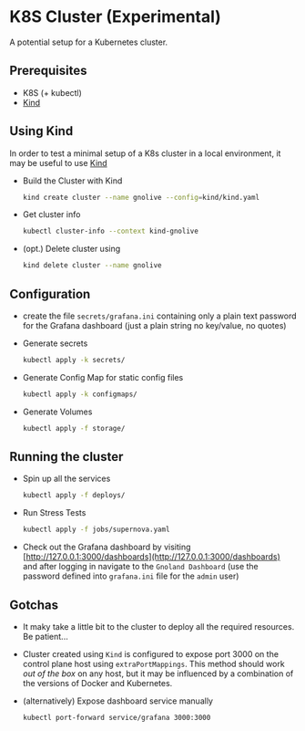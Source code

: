 # K8S Cluster (Experimental)

A potential setup for a Kubernetes cluster.

## Prerequisites

* K8S (+ kubectl)
* [Kind](https://kind.sigs.k8s.io/)

## Using Kind

In order to test a minimal setup of a K8s cluster in a local environment, it may be useful to use [Kind](https://kind.sigs.k8s.io/)

* Build the Cluster with Kind

  ```bash
  kind create cluster --name gnolive --config=kind/kind.yaml
  ```

* Get cluster info

  ```bash
  kubectl cluster-info --context kind-gnolive
  ```

* (opt.) Delete cluster using

  ```bash
  kind delete cluster --name gnolive
  ```

## Configuration

* create the file `secrets/grafana.ini` containing only a plain text password for the Grafana dashboard
(just a plain string no key/value, no quotes)

* Generate secrets

  ```bash
  kubectl apply -k secrets/
  ```

* Generate Config Map for static config files

  ```bash
  kubectl apply -k configmaps/
  ```

* Generate Volumes

  ```bash
  kubectl apply -f storage/
  ```

## Running the cluster

* Spin up all the services

  ```bash
  kubectl apply -f deploys/
  ```

* Run Stress Tests

  ```bash
  kubectl apply -f jobs/supernova.yaml
  ```

* Check out the Grafana dashboard by visiting [http://127.0.0.1:3000/dashboards](http://127.0.0.1:3000/dashboards) and after logging in navigate to the `Gnoland Dashboard` (use the password defined into `grafana.ini` file for the `admin` user)

## Gotchas

* It maky take a little bit to the cluster to deploy all the required resources. Be patient...

* Cluster created using `Kind` is configured to expose port 3000 on the control plane host using `extraPortMappings`.
This method should work _out of the box_ on any host, but it may be influenced by a combination of the versions of Docker and Kubernetes.

* (alternatively) Expose dashboard service manually

  ```bash
  kubectl port-forward service/grafana 3000:3000
  ```
